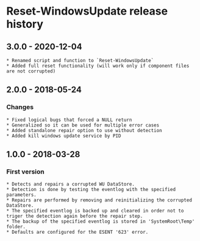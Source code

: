 # Reset-WindowsUpdate release history

## 3.0.0 - 2020-12-04

    * Renamed script and function to `Reset-WindowsUpdate`
    * Added full reset functionality (will work only if component files are not corrupted)

## 2.0.0 - 2018-05-24

### Changes

    * Fixed logical bugs that forced a NULL return
    * Generalized so it can be used for multiple error cases
    * Added standalone repair option to use without detection
    * Added kill windows update service by PID

## 1.0.0 - 2018-03-28

### First version

    * Detects and repairs a corrupted WU DataStore.
    * Detection is done by testing the eventlog with the specified parameters.
    * Repairs are performed by removing and reinitializing the corrupted DataStore.
    * The specified eventlog is backed up and cleared in order not to triger the detection again before the repair step.
    * The backup of the specified eventlog is stored in 'SystemRoot\Temp' folder.
    * Defaults are configured for the ESENT '623' error.